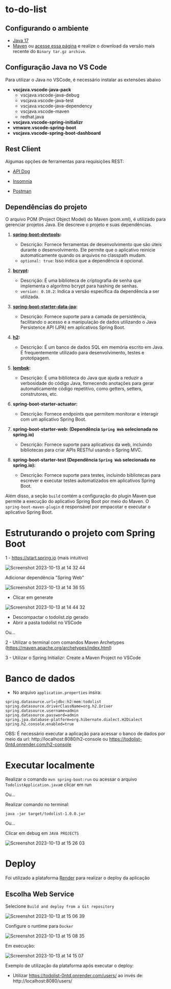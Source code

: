 # to-do-list


## Configurando o ambiente 

* [Java 17](https://download.oracle.com/java/17/archive/jdk-17.0.3.1_macos-x64_bin.dmg)
* [Maven](https://dlcdn.apache.org/maven/maven-3/3.9.5/binaries/apache-maven-3.9.5-bin.tar.gz) ou [acesse essa página](https://maven.apache.org/download.cgi) e realize o download da versão mais recente do `Binary tar.gz archive`.

## Configuração Java no VS Code

Para utilizar o Java no VSCode, é necessário instalar as extensões abaixo

- **vscjava.vscode-java-pack**
    - vscjava.vscode-java-debug
    - vscjava.vscode-java-test
    - vscjava.vscode-java-dependency
    - vscjava.vscode-maven
    - redhat.java
- **vscjava.vscode-spring-initializr**
- **vmware.vscode-spring-boot**
- **vscjava.vscode-spring-boot-dashboard**

## Rest Client
Algumas opções de ferramentas para requisições REST:

* [API Dog](https://apidog.com/download/)

* [Insomnia](https://insomnia.rest/download)

* [Postman](https://www.postman.com/downloads/)

## Dependências do projeto
O arquivo POM (Project Object Model) do Maven (pom.xml), é utilizado para gerenciar projetos Java. Ele descreve o projeto e suas dependências.

1. **[spring-boot-devtools](https://docs.spring.io/spring-boot/docs/1.5.16.RELEASE/reference/html/using-boot-devtools.html):** 
   - Descrição: Fornece ferramentas de desenvolvimento que são úteis durante o desenvolvimento. Ele permite que o aplicativo reinicie automaticamente quando os arquivos no classpath mudam.
   - `optional: true`: Isso indica que a dependência é opcional.

2. **[bcrypt](https://github.com/patrickfav/bcrypt):**
   - Descrição: É uma biblioteca de criptografia de senha que implementa o algoritmo bcrypt para hashing de senhas.
   - `version: 0.10.2`: Indica a versão específica da dependência a ser utilizada.

3. **[spring-boot-starter-data-jpa](https://spring.io/projects/spring-data-jpa):**
   - Descrição: Fornece suporte para a camada de persistência, facilitando o acesso e a manipulação de dados utilizando o Java Persistence API (JPA) em aplicativos Spring Boot.
   
4. **[h2](http://h2database.com/html/main.html):**
   - Descrição: É um banco de dados SQL em memória escrito em Java. É frequentemente utilizado para desenvolvimento, testes e prototipagem.

5. **[lombok](https://projectlombok.org/setup/maven):**
   - Descrição: É uma biblioteca do Java que ajuda a reduzir a verbosidade do código Java, fornecendo anotações para gerar automaticamente código repetitivo, como getters, setters, construtores, etc.

6. **spring-boot-starter-actuator:**
   - Descrição: Fornece endpoints que permitem monitorar e interagir com um aplicativo Spring Boot.

7. **spring-boot-starter-web: (Dependência `Spring Web` selecionada no spring.io)**
   - Descrição: Fornece suporte para aplicativos da web, incluindo bibliotecas para criar APIs RESTful usando o Spring MVC.

8. **spring-boot-starter-test (Dependência `Spring Web` selecionada no spring.io):**
   - Descrição: Fornece suporte para testes, incluindo bibliotecas para escrever e executar testes automatizados em aplicativos Spring Boot.

Além disso, a seção `build` contém a configuração do plugin Maven que permite a execução do aplicativo Spring Boot por meio do Maven. O `spring-boot-maven-plugin` é responsável por empacotar e executar o aplicativo Spring Boot.

# Estruturando o projeto com Spring Boot

1 - https://start.spring.io (mais intuitivo)

![Screenshot 2023-10-13 at 14 32 44](https://github.com/mtsfreitas/to-do-list/assets/21324690/1b3d9d57-8c98-4a48-bd0f-c329a0376f9e)

Adicionar dependência "Spring Web"

![Screenshot 2023-10-13 at 14 36 55](https://github.com/mtsfreitas/to-do-list/assets/21324690/ea934738-8fa2-4e20-8f4c-e88ec6d3c702)

* Clicar em generate

![Screenshot 2023-10-13 at 14 44 32](https://github.com/mtsfreitas/to-do-list/assets/21324690/0dd49839-3bfe-40f0-9c87-5a0852058b98)

* Descompactar o todolist.zip gerado
* Abrir a pasta todolist no VSCode

Ou...

2 - Utilizar o terminal com comandos Maven Archetypes (https://maven.apache.org/archetypes/index.html)

3 - Utilizar o Spring Initializr: Create a Maven Project no VSCode

# Banco de dados

* No arquivo `application.properties` insira:

```tsx
spring.datasource.url=jdbc:h2:mem:todolist
spring.datasource.driverClassName=org.h2.Driver
spring.datasource.username=admin
spring.datasource.password=admin
spring.jpa.database-platform=org.hibernate.dialect.H2Dialect
spring.h2.console.enabled=true
```

OBS: É necessário executar a aplicação para acessar o banco de dados por meio da url: http://localhost:8080/h2-console ou https://todolist-0ntd.onrender.com/h2-console

# Executar localmente

Realizar o comando `mvn spring-boot:run` ou acessar o arquivo `TodolistApplication.java`e clicar em run

Ou...

Realizar comando no terminal:

`java -jar target/todolist-1.0.0.jar`

Ou...

Clicar em debug em `JAVA PROJECTS`

![Screenshot 2023-10-13 at 15 26 03](https://github.com/mtsfreitas/to-do-list/assets/21324690/184b2939-ca68-4a21-b4a4-e356fac403e7)


# Deploy 
Foi utilizado a plataforma [Render](https://dashboard.render.com) para realizar o deploy da aplicação

## Escolha Web Service
Selecione `Build and deploy from a Git repository`

![Screenshot 2023-10-13 at 15 06 39](https://github.com/mtsfreitas/to-do-list/assets/21324690/604ae3f0-e32d-434b-aebb-ae15f5aca8cb)

Configure o runtime para `Docker`

![Screenshot 2023-10-13 at 15 08 35](https://github.com/mtsfreitas/to-do-list/assets/21324690/67821779-9a5b-42c4-949f-1680001571fc)

Em execução:

![Screenshot 2023-10-13 at 14 15 07](https://github.com/mtsfreitas/to-do-list/assets/21324690/b12c5bac-8512-4100-875d-4d7776bf5e90)

Exemplo de utilização da plataforma após executar o deploy:
* Utilizar https://todolist-0ntd.onrender.com/users/ ao invés de: http://localhost:8080/users/

